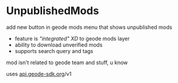 # UnpublishedMods
add new button in geode mods menu that shows unpublished mods

- feature is *"integrated" XD* to geode mods layer
- ability to download unverified mods
- supports search query and tags

mod isn't related to geode team and stuff, u know

uses [api.geode-sdk.org](https://geode-sdk.github.io/server/)/v1